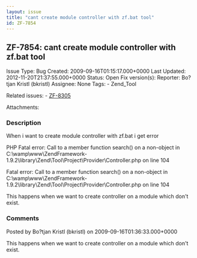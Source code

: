 ```yaml
---
layout: issue
title: "cant create module controller with zf.bat tool"
id: ZF-7854
---
```


ZF-7854: cant create module controller with zf.bat tool
-------------------------------------------------------

 Issue Type: Bug Created: 2009-09-16T01:15:17.000+0000 Last Updated: 2012-11-20T21:37:55.000+0000 Status: Open Fix version(s): 
 Reporter:  Bo?tjan Kristl (bkristl)  Assignee:  None  Tags: - Zend\_Tool
 
 Related issues: - [ZF-8305](/issues/browse/ZF-8305)
 
 Attachments: 
### Description

When i want to create module controller with zf.bat i get error

PHP Fatal error: Call to a member function search() on a non-object in C:\\wamp\\www\\ZendFramework-1.9.2\\library\\Zend\\Tool\\Project\\Provider\\Controller.php on line 104

Fatal error: Call to a member function search() on a non-object in C:\\wamp\\www\\ZendFramework-1.9.2\\library\\Zend\\Tool\\Project\\Provider\\Controller.php on line 104

This happens when we want to create controller on a module which don't exist.

 

 

### Comments

Posted by Bo?tjan Kristl (bkristl) on 2009-09-16T01:36:33.000+0000

This happens when we want to create controller on a module which don't exist.

 

 